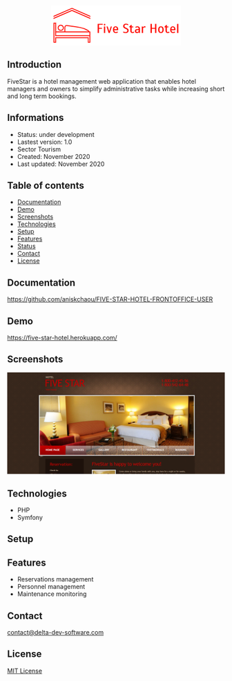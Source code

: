 <p align="center">
<img  src="screenshots/logo.png"/>
</p>

## Introduction
FiveStar is a hotel management web application that enables hotel managers and owners to simplify administrative tasks while increasing short and long term bookings.

## Informations
-   Status: under development
- Lastest version: 1.0
- Sector Tourism
- Created: November 2020
- Last updated: November 2020

## Table of contents
* [Documentation](#general-info)
* [Demo](#demo)
* [Screenshots](#screenshots)
* [Technologies](#technologies)
* [Setup](#setup)
* [Features](#features)
* [Status](#status)
* [Contact](#contact)
* [License](#license)

## Documentation
https://github.com/aniskchaou/FIVE-STAR-HOTEL-FRONTOFFICE-USER

## Demo
https://five-star-hotel.herokuapp.com/

## Screenshots
<p align="center">
<img  src="screenshots/screenshot.png"/>
<p>

## Technologies
* PHP
* Symfony


## Setup


## Features
 -  Reservations management
 - Personnel management
 - Maintenance monitoring

## Contact
contact@delta-dev-software.com

## License
<a href="license.txt">MIT License</a>